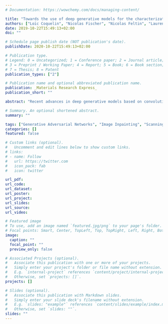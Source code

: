 ```yaml
---
# Documentation: https://wowchemy.com/docs/managing-content/

title: "Towards the use of deep generative models for the characterization in size of aggregated TiO2 nanoparticles measured by Scanning Electron Microscopy (SEM)"
authors: ["Loïc Coquelin", "Nicolas Fischer", "Nicolas Feltin", "Laurent Devoille", "Ghazi Felhi"]
date: 2019-10-22T15:49:13+02:00
doi: ""

# Schedule page publish date (NOT publication's date).
publishDate: 2020-10-22T15:49:13+02:00

# Publication type.
# Legend: 0 = Uncategorized; 1 = Conference paper; 2 = Journal article;
# 3 = Preprint / Working Paper; 4 = Report; 5 = Book; 6 = Book section;
# 7 = Thesis; 8 = Patent
publication_types: ["2"]

# Publication name and optional abbreviated publication name.
publication: _Materials Research Express_
publication_short: ""

abstract: "Recent advances in deep generative models based on convolutional neural networks (CNNs) are used to demonstrate the potential of these approaches for the estimation of particle size distribution on images of aggregated TiO2 particles obtained by Scanning Electron Microscopy (SEM). This very promising framework shall permit effective automation of SEM measurements analysis. Indeed, common image processing softwares bring the end-users with segmentation algorithms as well as measuring tools to estimate individual particle diameters. In the case of aggregated nanoparticles, most particles suffer missing contents and are not considered in the computations. In this paper, we use a recently developed method called 'context encoder's to predict missing parts of the nanoparticles. The approach is tested against simulated and real dropped image regions."

# Summary. An optional shortened abstract.
summary: ""

tags: ["Generative Adversarial Networks", "Image Inpainting", "Scanning Electron Microscopy"]
categories: []
featured: false

# Custom links (optional).
#   Uncomment and edit lines below to show custom links.
# links:
# - name: Follow
#   url: https://twitter.com
#   icon_pack: fab
#   icon: twitter

url_pdf:
url_code:
url_dataset:
url_poster:
url_project:
url_slides:
url_source:
url_video:

# Featured image
# To use, add an image named `featured.jpg/png` to your page's folder. 
# Focal points: Smart, Center, TopLeft, Top, TopRight, Left, Right, BottomLeft, Bottom, BottomRight.
image:
  caption: ""
  focal_point: ""
  preview_only: false

# Associated Projects (optional).
#   Associate this publication with one or more of your projects.
#   Simply enter your project's folder or file name without extension.
#   E.g. `internal-project` references `content/project/internal-project/index.md`.
#   Otherwise, set `projects: []`.
projects: []

# Slides (optional).
#   Associate this publication with Markdown slides.
#   Simply enter your slide deck's filename without extension.
#   E.g. `slides: "example"` references `content/slides/example/index.md`.
#   Otherwise, set `slides: ""`.
slides: ""
---
```

